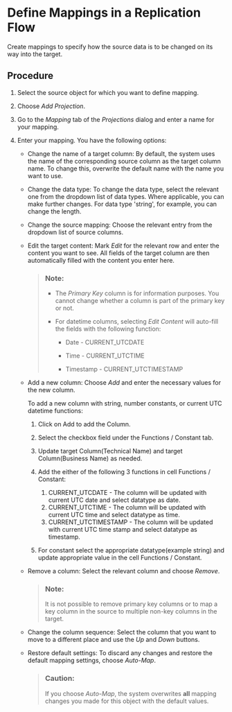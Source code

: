 <!-- loio2c7948fdd1a14105a27d0c03af82a56b -->

# Define Mappings in a Replication Flow

Create mappings to specify how the source data is to be changed on its way into the target.



## Procedure

1.  Select the source object for which you want to define mapping.

2.  Choose *Add Projection*.

3.  Go to the *Mapping* tab of the *Projections* dialog and enter a name for your mapping.

4.  Enter your mapping. You have the following options:

    -   Change the name of a target column: By default, the system uses the name of the corresponding source column as the target column name. To change this, overwrite the default name with the name you want to use.

    -   Change the data type: To change the data type, select the relevant one from the dropdown list of data types. Where applicable, you can make further changes. For data type 'string', for example, you can change the length.

    -   Change the source mapping: Choose the relevant entry from the dropdown list of source columns.

    -   Edit the target content: Mark *Edit* for the relevant row and enter the content you want to see. All fields of the target column are then automatically filled with the content you enter here.

        > ### Note:  
        > -   The *Primary Key* column is for information purposes. You cannot change whether a column is part of the primary key or not.
        > -   For datetime columns, selecting *Edit Content* will auto-fill the fields with the following function:
        > 
        >     -   Date - CURRENT\_UTCDATE
        > 
        >     -   Time - CURRENT\_UTCTIME
        >     -   Timestamp - CURRENT\_UTCTIMESTAMP

    -   Add a new column: Choose *Add* and enter the necessary values for the new column.

        To add a new column with string, number constants, or current UTC datetime functions:

        1.  Click on Add to add the Column.
        2.  Select the checkbox field under the Functions / Constant tab.
        3.  Update target Column\(Technical Name\) and target Column\(Business Name\) as needed.
        4.  Add the either of the following 3 functions in cell Functions / Constant:
            1.  CURRENT\_UTCDATE - The column will be updated with current UTC date and select datatype as date.
            2.  CURRENT\_UTCTIME - The column will be updated with current UTC time and select datatype as time.
            3.  CURRENT\_UTCTIMESTAMP - The column will be updated with current UTC time stamp and select datatype as timestamp.

        5.  For constant select the appropriate datatype\(example string\) and update appropriate value in the cell Functions / Constant.

    -   Remove a column: Select the relevant column and choose *Remove*.

        > ### Note:  
        > It is not possible to remove primary key columns or to map a key column in the source to multiple non-key columns in the target.

    -   Change the column sequence: Select the column that you want to move to a different place and use the *Up* and *Down* buttons.
    -   Restore default settings: To discard any changes and restore the default mapping settings, choose *Auto-Map*.

        > ### Caution:  
        > If you choose *Auto-Map*, the system overwrites **all** mapping changes you made for this object with the default values.




